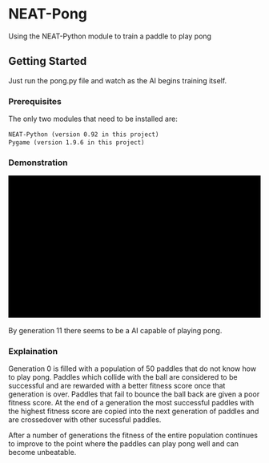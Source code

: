 # NEAT-Pong

Using the NEAT-Python module to train a paddle to play pong

## Getting Started

Just run the pong.py file and watch as the AI begins training itself.

### Prerequisites

The only two modules that need to be installed are:

```
NEAT-Python (version 0.92 in this project)
Pygame (version 1.9.6 in this project)
```

### Demonstration

![alt text](Images/pong-gif.gif)

By generation 11 there seems to be a AI capable of playing pong.

### Explaination

Generation 0 is filled with a population of 50 paddles that do not know how to play pong. Paddles which collide with the ball are considered to be successful and are rewarded with a better fitness score once that generation is over. Paddles that fail to bounce the ball back are given a poor fitness score. At the end of a generation the most successful paddles with the highest fitness score are copied into the next generation of paddles and are crossedover with other sucessful paddles. 

After a number of generations the fitness of the entire population continues to improve to the point where the paddles can play pong well and can become unbeatable.
